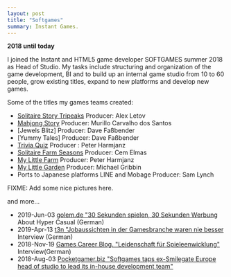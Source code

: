 ```yaml
---
layout: post
title: "Softgames"
summary: Instant Games.
---
```

**2018 until today**

I joined the Instant and HTML5 game developer SOFTGAMES summer 2018 as Head of Studio.
My tasks include structuring and organization of the game development, BI and to build up an internal game studio from 10 to 60 people, grow existing titles, expand to new platforms and develop new games.

Some of the titles my games teams created:
* [Solitaire Story Tripeaks](https://fb.gg/play/solitaire_tripeaks)  Producer: Alex Letov
* [Mahjong Story](https://fb.gg/play/mahjong_story_) Producer: Murillo Carvalho dos Santos
* [Jewels Blitz] Producer: Dave Faßbender
* [Yummy Tales] Producer: Dave Faßbender
* [Trivia Quiz](https://fb.gg/play/trivia_quiz_) Producer : Peter Harmjanz
* [Solitaire Farm Seasons](https://fb.gg/play/solifarm) Producer: Cem Elmas
* [My Little Farm](https://fb.gg/play/sim-farm) Producer: Peter Harmjanz
* [My Little Garden](https://fb.gg/play/my-little-garden) Producer: Michael Gribbin
* Ports to Japanese platforms LINE and Mobage   Producer: Sam Lynch

FIXME: Add some nice pictures here.

and more...

* 2019-Jun-03 [golem.de "30 Sekunden spielen, 30 Sekunden Werbung](https://www.golem.de/news/hyper-casual-games-30-sekunden-spielen-30-sekunden-werbung-1906-141165.html) About Hyper Casual (German)
*  2019-Apr-13 [t3n "Jobaussichten in der Gamesbranche waren nie besser](https://t3n.de/news/jobaussichten-gamesbranche-waren-1156280) Interview (German)
* 2018-Nov-19 [Games Career Blog. "Leidenschaft für Spieleenwicklung"](https://blog.games-career.com/de/koepfe-der-spielebranche-interview-mit-bernd-beyreuther-von-softgames) Interview(German)
* 2018-Aug-03  [Pocketgamer.biz "Softgames taps ex-Smilegate Europe head of studio to lead its in-house development team"](https://www.pocketgamer.biz/job-news/68711/softgames-taps-up-ex-smilegate-europe-head-of-studio/)
